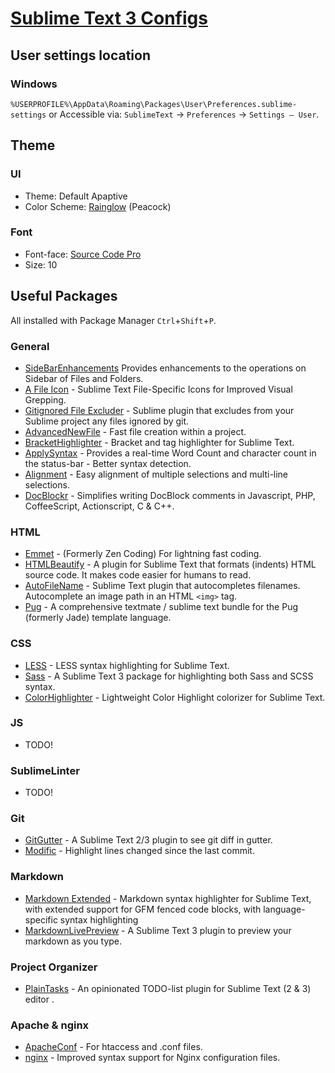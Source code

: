 # [Sublime Text 3 Configs](https://www.sublimetext.com/)

## User settings location

### Windows
`%USERPROFILE%\AppData\Roaming\Packages\User\Preferences.sublime-settings` or Accessible via: `SublimeText` &rarr; `Preferences` &rarr; `Settings – User`.

## Theme

### UI
- Theme: Default Apaptive
- Color Scheme: [Rainglow](https://github.com/rainglow/sublime) (Peacock)

### Font
- Font-face: [Source Code Pro](https://github.com/adobe-fonts/source-code-pro)
- Size: 10

## Useful Packages
All installed with Package Manager `Ctrl`+`Shift`+`P`.

### General
- [SideBarEnhancements](https://github.com/titoBouzout/SideBarEnhancements/tree/st3) Provides enhancements to the operations on Sidebar of Files and Folders.
- [A File Icon](https://packagecontrol.io/packages/A%20File%20Icon) - Sublime Text File-Specific Icons for Improved Visual Grepping.
- [Gitignored File Excluder](https://packagecontrol.io/packages/Gitignored%20File%20Excluder) - Sublime plugin that excludes from your Sublime project any files ignored by git.
- [AdvancedNewFile](https://sublime.wbond.net/packages/AdvancedNewFile) - Fast file creation within a project.
- [BracketHighlighter](https://packagecontrol.io/packages/BracketHighlighter) - Bracket and tag highlighter for Sublime Text.
- [ApplySyntax](https://packagecontrol.io/packages/ApplySyntax) - Provides a real-time Word Count and character count in the status-bar - Better syntax detection.
- [Alignment](https://sublime.wbond.net/packages/Alignment) - Easy alignment of multiple selections and multi-line selections.
- [DocBlockr](https://sublime.wbond.net/packages/DocBlockr) - Simplifies writing DocBlock comments in Javascript, PHP, CoffeeScript, Actionscript, C & C++.

### HTML
- [Emmet](https://sublime.wbond.net/packages/Emmet) - (Formerly Zen Coding) For lightning fast coding.
- [HTMLBeautify](https://packagecontrol.io/packages/HTMLBeautify) - A plugin for Sublime Text that formats (indents) HTML source code. It makes code easier for humans to read.
- [AutoFileName](https://packagecontrol.io/packages/AutoFileName) - Sublime Text plugin that autocompletes filenames. Autocomplete an image path in an HTML `<img>` tag.
- [Pug](https://packagecontrol.io/packages/Pug) - A comprehensive textmate / sublime text bundle for the Pug (formerly Jade) template language.

### CSS
- [LESS](https://packagecontrol.io/packages/LESS) - LESS syntax highlighting for Sublime Text.
- [Sass](https://packagecontrol.io/packages/Sass) - A Sublime Text 3 package for highlighting both Sass and SCSS syntax.
- [ColorHighlighter](https://packagecontrol.io/packages/Color%20Highlight) - Lightweight Color Highlight colorizer for Sublime Text.

### JS
- TODO!

### SublimeLinter
- TODO!

### Git
- [GitGutter](https://packagecontrol.io/packages/GitGutter) - A Sublime Text 2/3 plugin to see git diff in gutter.
- [Modific](https://sublime.wbond.net/packages/Modific) - Highlight lines changed since the last commit.

### Markdown
- [Markdown Extended](https://packagecontrol.io/packages/Markdown%20Extended) - Markdown syntax highlighter for Sublime Text, with extended support for GFM fenced code blocks, with language-specific syntax highlighting
- [MarkdownLivePreview](https://packagecontrol.io/packages/MarkdownLivePreview) - A Sublime Text 3 plugin to preview your markdown as you type.

### Project Organizer
- [PlainTasks](https://packagecontrol.io/packages/PlainTasks) - An opinionated TODO-list plugin for Sublime Text (2 & 3) editor .

### Apache & nginx
- [ApacheConf](https://packagecontrol.io/packages/ApacheConf) - For htaccess and .conf files.
- [nginx](https://packagecontrol.io/packages/nginx) - Improved syntax support for Nginx configuration files.
